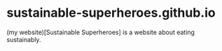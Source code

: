 # sustainable-superheroes.github.io
(my website)[Sustainable Superheroes] is a website about eating sustainably.
